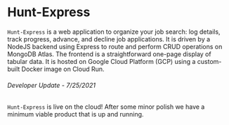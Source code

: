 # Hunt-Express

`Hunt-Express` is a web application to organize your job search: log details, track progress, advance, and decline job applications.
It is driven by a NodeJS backend using Express to route and perform CRUD operations on MongoDB Atlas. The frontend is a straightforward one-page display of tabular data. It is hosted on Google Cloud Platform (GCP) using a custom-built Docker image on Cloud Run. 

###### Developer Update - 7/25/2021

`Hunt-Express` is live on the cloud! After some minor polish we have a minimum viable product that is up and running. 

